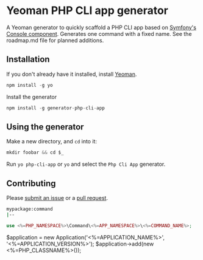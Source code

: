 # Yeoman PHP CLI app generator

A Yeoman generator to quickly scaffold a PHP CLI app based on [Symfony's Console component](http://symfony.com/doc/current/components/console/introduction.html). Generates one command with a fixed name. See the roadmap.md file for planned additions.

## Installation

If you don't already have it installed, install [Yeoman](http://yeoman.io).

```js
npm install -g yo
```

Install the generator

```js
npm install -g generator-php-cli-app
```

## Using the generator

Make a new directory, and `cd` into it:

```js
mkdir foobar && cd $_
```

Run `yo php-cli-app` or `yo` and select the `Php Cli App` generator.

## Contributing

Please [submit an issue](https://github.com/gverschuur/generator-php-cli-app/issues) or a [pull request](https://github.com/gverschuur/generator-php-cli-app/pulls).

```bash
mypackage:command
|--
```

```php
use <%=PHP_NAMESPACE%>\Command\<%=APP_NAMESPACE%>\<%=COMMAND_NAME%>;
```

$application = new Application('<%=APPLICATION_NAME%>', '<%=APPLICATION_VERSION%>');
$application->add(new <%=PHP_CLASSNAME%>());
